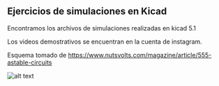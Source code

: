 ## Ejercicios de simulaciones en Kicad
Encontramos los archivos de simulaciones realizadas en kicad 5.1 

Los videos demostrativos se encuentran en la cuenta de instagram.

Esquema tomado de https://www.nutsvolts.com/magazine/article/555-astable-circuits

![alt text](https://github.com/jlaica/Simulaciones-en-Kicad/blob/main/esquema.png)
